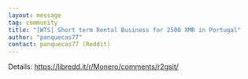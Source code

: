 ```yaml
---
layout: message
tag: community
title: "[WTS] Short term Rental Business for 2500 XMR in Portugal"
author: "panquecas77"	
contact: panquecas77 (Reddit)
---
```


Details: https://libredd.it/r/Monero/comments/r2gsit/
